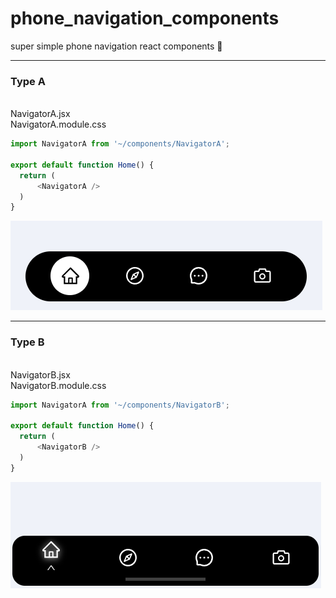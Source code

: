 # phone_navigation_components
super simple phone navigation react components 📱
<hr />
<h3>Type A</h3><br />
NavigatorA.jsx<br />
NavigatorA.module.css

```javascript
import NavigatorA from '~/components/NavigatorA';

export default function Home() {
  return (
      <NavigatorA />
  )
}
```
<img src="NavigatorA.PNG"/>
<hr />

<h3>Type B</h3><br />
NavigatorB.jsx<br />
NavigatorB.module.css

```javascript
import NavigatorA from '~/components/NavigatorB';

export default function Home() {
  return (
      <NavigatorB />
  )
}
```
<img src="NavigatorB.PNG"/>
